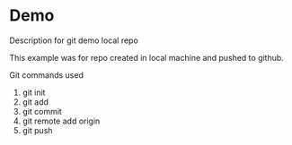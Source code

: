 # Demo

Description for git demo local repo

This example was for repo created in local machine and pushed to github.

Git commands used

1. git init
2. git add
3. git commit
4. git remote add origin
5. git push
